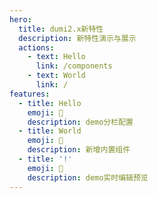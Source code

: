```yaml
---
hero:
  title: dumi2.x新特性
  description: 新特性演示与展示
  actions:
    - text: Hello
      link: /components
    - text: World
      link: /
features:
  - title: Hello
    emoji: 💎
    description: demo分栏配置
  - title: World
    emoji: 🌈
    description: 新增内置组件
  - title: '!'
    emoji: 🚀
    description: demo实时编辑预览
---
```


